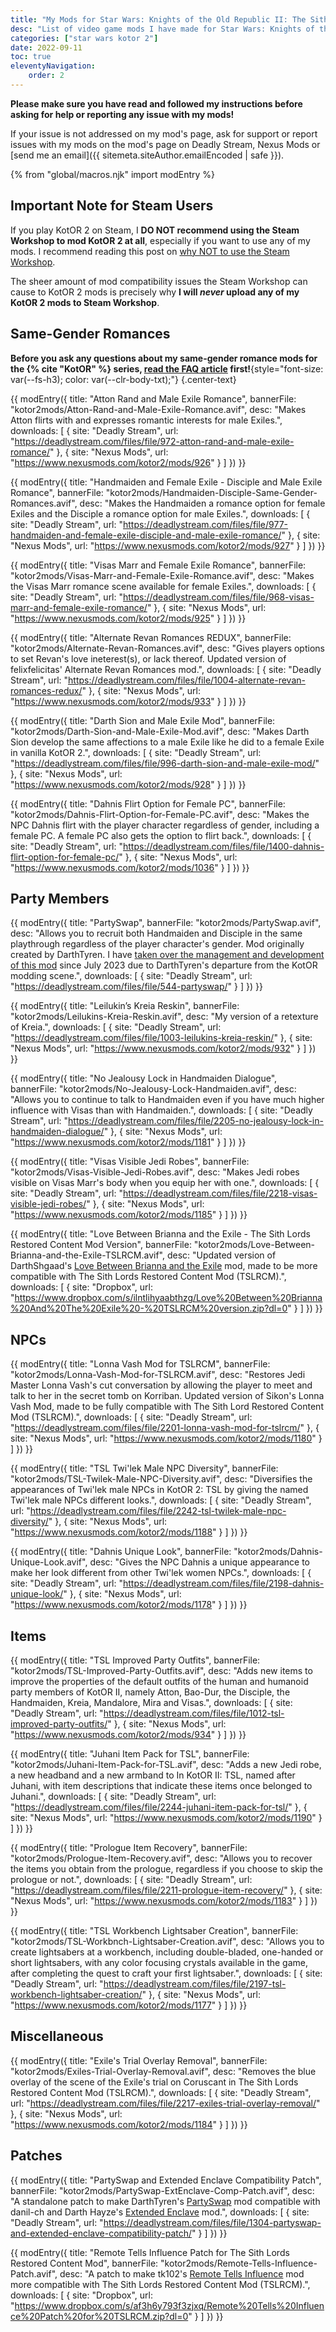 ```yaml
---
title: "My Mods for Star Wars: Knights of the Old Republic II: The Sith Lords"
desc: "List of video game mods I have made for Star Wars: Knights of the Old Republic II: The Sith Lords."
categories: ["star wars kotor 2"]
date: 2022-09-11
toc: true
eleventyNavigation:
    order: 2
---
```


**Please make sure you have read and followed my instructions before asking for help or reporting any issue with my mods!**

If your issue is not addressed on my mod's page, ask for support or report issues with my mods on the mod's page on Deadly Stream, Nexus Mods or [send me an email]({{ sitemeta.siteAuthor.emailEncoded | safe }}).

{% from "global/macros.njk" import modEntry %}

## Important Note for Steam Users

If you play KotOR 2 on Steam, I **DO NOT recommend using the Steam Workshop to mod KotOR 2 at all**, especially if you want to use any of my mods. I recommend reading this post on [why NOT to use the Steam Workshop](https://deadlystream.com/topic/7321-why-not-to-use-the-steam-workshop/).

The sheer amount of mod compatibility issues the Steam Workshop can cause to KotOR 2 mods is precisely why **I will *never* upload any of my KotOR 2 mods to Steam Workshop**.

## Same-Gender Romances

**Before you ask any questions about my same-gender romance mods for the {% cite "KotOR" %} series, [read the FAQ article](/shrines/starwarskotor/articles/faq-same-gender-romance-mods) first!**{style="font-size: var(--fs-h3); color: var(--clr-body-txt);"} {.center-text}

{{ modEntry({
    title: "Atton Rand and Male Exile Romance",
    bannerFile: "kotor2mods/Atton-Rand-and-Male-Exile-Romance.avif",
    desc: "Makes Atton flirts with and expresses romantic interests for male Exiles.",
    downloads: [
        {
            site: "Deadly Stream",
            url: "https://deadlystream.com/files/file/972-atton-rand-and-male-exile-romance/"
        },
        {
            site: "Nexus Mods",
            url: "https://www.nexusmods.com/kotor2/mods/926"
        }
    ]
}) }}

{{ modEntry({
    title: "Handmaiden and Female Exile - Disciple and Male Exile Romance",
    bannerFile: "kotor2mods/Handmaiden-Disciple-Same-Gender-Romances.avif",
    desc: "Makes the Handmaiden a romance option for female Exiles and the Disciple a romance option for male Exiles.",
    downloads: [
        {
            site: "Deadly Stream",
            url: "https://deadlystream.com/files/file/977-handmaiden-and-female-exile-disciple-and-male-exile-romance/"
        },
        {
            site: "Nexus Mods",
            url: "https://www.nexusmods.com/kotor2/mods/927"
        }
    ]
}) }}

{{ modEntry({
    title: "Visas Marr and Female Exile Romance",
    bannerFile: "kotor2mods/Visas-Marr-and-Female-Exile-Romance.avif",
    desc: "Makes the Visas Marr romance scene available for female Exiles.",
    downloads: [
        {
            site: "Deadly Stream",
            url: "https://deadlystream.com/files/file/968-visas-marr-and-female-exile-romance/"
        },
        {
            site: "Nexus Mods",
            url: "https://www.nexusmods.com/kotor2/mods/925"
        }
    ]
}) }}

{{ modEntry({
    title: "Alternate Revan Romances REDUX",
    bannerFile: "kotor2mods/Alternate-Revan-Romances.avif",
    desc: "Gives players options to set Revan's love ineterest(s), or lack thereof. Updated version of felixfelicitas' Alternate Revan Romances mod.",
    downloads: [
        {
            site: "Deadly Stream",
            url: "https://deadlystream.com/files/file/1004-alternate-revan-romances-redux/"
        },
        {
            site: "Nexus Mods",
            url: "https://www.nexusmods.com/kotor2/mods/933"
        }
    ]
}) }}

{{ modEntry({
    title: "Darth Sion and Male Exile Mod",
    bannerFile: "kotor2mods/Darth-Sion-and-Male-Exile-Mod.avif",
    desc: "Makes Darth Sion develop the same affections to a male Exile like he did to a female Exile in vanilla KotOR 2.",
    downloads: [
        {
            site: "Deadly Stream",
            url: "https://deadlystream.com/files/file/996-darth-sion-and-male-exile-mod/"
        },
        {
            site: "Nexus Mods",
            url: "https://www.nexusmods.com/kotor2/mods/928"
        }
    ]
}) }}

{{ modEntry({
    title: "Dahnis Flirt Option for Female PC",
    bannerFile: "kotor2mods/Dahnis-Flirt-Option-for-Female-PC.avif",
    desc: "Makes the NPC Dahnis flirt with the player character regardless of gender, including a female PC. A female PC also gets the option to flirt back.",
    downloads: [
        {
            site: "Deadly Stream",
            url: "https://deadlystream.com/files/file/1400-dahnis-flirt-option-for-female-pc/"
        },
        {
            site: "Nexus Mods",
            url: "https://www.nexusmods.com/kotor2/mods/1036"
        }
    ]
}) }}

<h2>Party Members</h2>

{{ modEntry({
    title: "PartySwap",
    bannerFile: "kotor2mods/PartySwap.avif",
    desc: "Allows you to recruit both Handmaiden and Disciple in the same playthrough regardless of the player character's gender. Mod originally created by DarthTyren. I have [taken over the management and development of this mod](/shrines/starwarskotor/articles/partyswap-management-takeover) since July 2023 due to DarthTyren's departure from the KotOR modding scene.",
    downloads: [
        {
            site: "Deadly Stream",
            url: "https://deadlystream.com/files/file/544-partyswap/"
        }
    ]
}) }}

{{ modEntry({
    title: "Leilukin’s Kreia Reskin",
    bannerFile: "kotor2mods/Leilukins-Kreia-Reskin.avif",
    desc: "My version of a retexture of Kreia.",
    downloads: [
        {
            site: "Deadly Stream",
            url: "https://deadlystream.com/files/file/1003-leilukins-kreia-reskin/"
        },
        {
            site: "Nexus Mods",
            url: "https://www.nexusmods.com/kotor2/mods/932"
        }
    ]
}) }}

{{ modEntry({
    title: "No Jealousy Lock in Handmaiden Dialogue",
    bannerFile: "kotor2mods/No-Jealousy-Lock-Handmaiden.avif",
    desc: "Allows you to continue to talk to Handmaiden even if you have much higher influence with Visas than with Handmaiden.",
    downloads: [
        {
            site: "Deadly Stream",
            url: "https://deadlystream.com/files/file/2205-no-jealousy-lock-in-handmaiden-dialogue/"
        },
        {
            site: "Nexus Mods",
            url: "https://www.nexusmods.com/kotor2/mods/1181"
        }
    ]
}) }}

{{ modEntry({
    title: "Visas Visible Jedi Robes",
    bannerFile: "kotor2mods/Visas-Visible-Jedi-Robes.avif",
    desc: "Makes Jedi robes visible on Visas Marr's body when you equip her with one.",
    downloads: [
        {
            site: "Deadly Stream",
            url: "https://deadlystream.com/files/file/2218-visas-visible-jedi-robes/"
        },
        {
            site: "Nexus Mods",
            url: "https://www.nexusmods.com/kotor2/mods/1185"
        }
    ]
}) }}

{{ modEntry({
    title: "Love Between Brianna and the Exile - The Sith Lords Restored Content Mod Version",
    bannerFile: "kotor2mods/Love-Between-Brianna-and-the-Exile-TSLRCM.avif",
    desc: "Updated version of DarthShgaad's [Love Between Brianna and the Exile](https://www.gamefront.com/games/knights-of-the-old-republic-ii/file/love-between-brianna-and-the-exile) mod, made to be more compatible with The Sith Lords Restored Content Mod (TSLRCM).",
    downloads: [
        {
            site: "Dropbox",
            url: "https://www.dropbox.com/s/ilntlihyaabthzg/Love%20Between%20Brianna%20And%20The%20Exile%20-%20TSLRCM%20version.zip?dl=0"
        }
    ]
}) }}

## NPCs

{{ modEntry({
    title: "Lonna Vash Mod for TSLRCM",
    bannerFile: "kotor2mods/Lonna-Vash-Mod-for-TSLRCM.avif",
    desc: "Restores Jedi Master Lonna Vash's cut conversation by allowing the player to meet and talk to her in the secret tomb on Korriban. Updated version of Sikon's Lonna Vash Mod, made to be fully compatible with The Sith Lord Restored Content Mod (TSLRCM).",
    downloads: [
        {
            site: "Deadly Stream",
            url: "https://deadlystream.com/files/file/2201-lonna-vash-mod-for-tslrcm/"
        },
        {
            site: "Nexus Mods",
            url: "https://www.nexusmods.com/kotor2/mods/1180"
        }
    ]
}) }}

{{ modEntry({
    title: "TSL Twi'lek Male NPC Diversity",
    bannerFile: "kotor2mods/TSL-Twilek-Male-NPC-Diversity.avif",
    desc: "Diversifies the appearances of Twi'lek male NPCs in KotOR 2: TSL by giving the named Twi'lek male NPCs different looks.",
    downloads: [
        {
            site: "Deadly Stream",
            url: "https://deadlystream.com/files/file/2242-tsl-twilek-male-npc-diversity/"
        },
        {
            site: "Nexus Mods",
            url: "https://www.nexusmods.com/kotor2/mods/1188"
        }
    ]
}) }}

{{ modEntry({
    title: "Dahnis Unique Look",
    bannerFile: "kotor2mods/Dahnis-Unique-Look.avif",
    desc: "Gives the NPC Dahnis a unique appearance to make her look different from other Twi'lek women NPCs.",
    downloads: [
        {
            site: "Deadly Stream",
            url: "https://deadlystream.com/files/file/2198-dahnis-unique-look/"
        },
        {
            site: "Nexus Mods",
            url: "https://www.nexusmods.com/kotor2/mods/1178"
        }
    ]
}) }}

## Items

{{ modEntry({
    title: "TSL Improved Party Outfits",
    bannerFile: "kotor2mods/TSL-Improved-Party-Outfits.avif",
    desc: "Adds new items to improve the properties of the default outfits of the human and humanoid party members of KotOR II, namely Atton, Bao-Dur, the Disciple, the Handmaiden, Kreia, Mandalore, Mira and Visas.",
    downloads: [
        {
            site: "Deadly Stream",
            url: "https://deadlystream.com/files/file/1012-tsl-improved-party-outfits/"
        },
        {
            site: "Nexus Mods",
            url: "https://www.nexusmods.com/kotor2/mods/934"
        }
    ]
}) }}

{{ modEntry({
    title: "Juhani Item Pack for TSL",
    bannerFile: "kotor2mods/Juhani-Item-Pack-for-TSL.avif",
    desc: "Adds a new Jedi robe, a new headband and a new armband to In KotOR II: TSL, named after Juhani, with item descriptions that indicate these items once belonged to Juhani.",
    downloads: [
        {
            site: "Deadly Stream",
            url: "https://deadlystream.com/files/file/2244-juhani-item-pack-for-tsl/"
        },
        {
            site: "Nexus Mods",
            url: "https://www.nexusmods.com/kotor2/mods/1190"
        }
    ]
}) }}

{{ modEntry({
    title: "Prologue Item Recovery",
    bannerFile: "kotor2mods/Prologue-Item-Recovery.avif",
    desc: "Allows you to recover the items you obtain from the prologue, regardless if you choose to skip the prologue or not.",
    downloads: [
        {
            site: "Deadly Stream",
            url: "https://deadlystream.com/files/file/2211-prologue-item-recovery/"
        },
        {
            site: "Nexus Mods",
            url: "https://www.nexusmods.com/kotor2/mods/1183"
        }
    ]
}) }}

{{ modEntry({
    title: "TSL Workbench Lightsaber Creation",
    bannerFile: "kotor2mods/TSL-Workbnch-Lightsaber-Creation.avif",
    desc: "Allows you to create lightsabers at a workbench, including double-bladed, one-handed or short lightsabers, with any color focusing crystals available in the game, after completing the quest to craft your first lightsaber.",
    downloads: [
        {
            site: "Deadly Stream",
            url: "https://deadlystream.com/files/file/2197-tsl-workbench-lightsaber-creation/"
        },
        {
            site: "Nexus Mods",
            url: "https://www.nexusmods.com/kotor2/mods/1177"
        }
    ]
}) }}

## Miscellaneous

{{ modEntry({
    title: "Exile's Trial Overlay Removal",
    bannerFile: "kotor2mods/Exiles-Trial-Overlay-Removal.avif",
    desc: "Removes the blue overlay of the scene of the Exile's trial on Coruscant in The Sith Lords Restored Content Mod (TSLRCM).",
    downloads: [
        {
            site: "Deadly Stream",
            url: "https://deadlystream.com/files/file/2217-exiles-trial-overlay-removal/"
        },
        {
            site: "Nexus Mods",
            url: "https://www.nexusmods.com/kotor2/mods/1184"
        }
    ]
}) }}

## Patches

{{ modEntry({
    title: "PartySwap and Extended Enclave Compatibility Patch",
    bannerFile: "kotor2mods/PartySwap-ExtEnclave-Comp-Patch.avif",
    desc: "A standalone patch to make DarthTyren's [PartySwap](https://deadlystream.com/files/file/544-partyswap/) mod compatible with danil-ch and Darth Hayze's [Extended Enclave](https://deadlystream.com/files/file/428-extended-enclave-tslrcm-add-on/) mod.",
    downloads: [
        {
            site: "Deadly Stream",
            url: "https://deadlystream.com/files/file/1304-partyswap-and-extended-enclave-compatibility-patch/"
        }
    ]
}) }}

{{ modEntry({
    title: "Remote Tells Influence Patch for The Sith Lords Restored Content Mod",
    bannerFile: "kotor2mods/Remote-Tells-Influence-Patch.avif",
    desc: "A patch to make tk102's [Remote Tells Influence](https://www.gamefront.com/games/knights-of-the-old-republic-ii/file/remote-tells-influence) mod more compatible with The Sith Lords Restored Content Mod (TSLRCM).",
    downloads: [
        {
            site: "Dropbox",
            url: "https://www.dropbox.com/s/af3h6y793f3zjxq/Remote%20Tells%20Influence%20Patch%20for%20TSLRCM.zip?dl=0"
        }
    ]
}) }}
